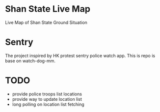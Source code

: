 # Shan State Live Map
Live Map of Shan State Ground Situation

# Sentry
The project inspired by HK protest sentry police watch app.
This is repo is base on watch-dog-mm.

# TODO

- provide police troops list locations
- provide way to update location list
- long polling on location list fetching
